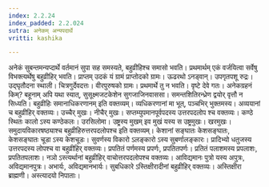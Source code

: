 ```yaml
---
index: 2.2.24
index_padded: 2.2.024
sutra: अनेकम् अन्यपदार्थे
vritti: kashika

---
```

अनेकं सुबन्तमन्यप्दार्थे वर्तमानं सुपा सह समस्यते, बहुव्रीहिश्च समासो भवति। प्रथमार्थम् एकं वर्जयित्वा सर्वेषु विभक्त्यर्थेषु बहुव्रीहिर् भवति। प्राप्तम् उदकं यं ग्रामं प्राप्तोदको ग्रामः। ऊढरथो ऽनड्वान्। उपगृतपशू रुद्रः। उद्घृतौदना स्थाली। चित्रगुर्देवदत्तः। वीरपुरुषको ग्रामः। प्रथमार्थे तु न भवति। वृष्टे देवे गतः। अनेकग्रहनं किम्? बहूनाम् अपि यथा स्यात्, सुसूक्ष्मजटकेशेन सुगजाजिनवाससा। समन्तशितिरन्ध्रेण द्वयोर् वृत्तौ न सिध्यति। बहुव्रीहिः समानाधिकरणानम् इति वक्तव्यम्। व्यधिकरणानां मा भूत्, पञ्चभिर् भुक्तमस्य। अव्ययानां च बहुव्रीहिर् वक्तव्यः। उच्चैर् मुखः। नीचैर् मुखः। सप्तम्युपमानपूर्वपदस्य उत्तरपदलोप श्च वक्तव्यः। कण्ठे स्थितः कालो ऽस्य कण्ठेकलः। उरसिलोमा। उष्ट्रस्य मुखम् इव मुखं यस्य स उष्ट्रमुखः। खरमुखः। समुदायविकारषष्ठ्याश्च बहुव्रीहिरुत्तरपदलोपश्च इति वक्तव्यम्। केशानां सङ्घातः केशसङ्घातः, केशसङ्घातः चूडा ऽस्य केशचूडः। सुवर्णस्य विकारो ऽलङ्कारो ऽस्य सुबर्णालङ्कारः। प्रादिभ्यो धतुजस्य उत्तरपदस्य लोपश्च वा बहुव्रीहिर् वक्तव्यः। प्रपतितं पर्णमस्य प्रपर्णः, प्रपतितपर्णः। प्रतितं पलाशमस्य प्रपलाशः, प्रपतितपलाशः। नञो ऽस्त्यर्थानां बहुव्रीहिर् वाचोत्तरपदलोपश्च वक्तव्यः। आविद्यमानः पुत्रो यस्य अपुत्रः, अविद्यमानपुत्रः। अभार्यः, अविद्यमानभार्यः। सुबधिकारे ऽस्तिक्षीरादीनां बहुव्रीहिर् वक्तव्यः। अस्तिक्षीरा ब्राह्मणी। अस्त्यादयो निपाताः।